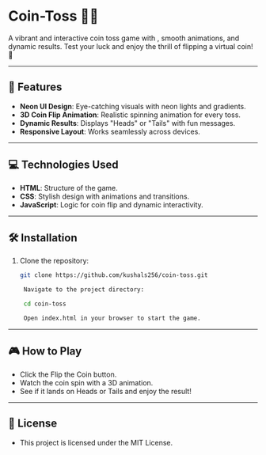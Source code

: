 # Coin-Toss 🎲✨

A vibrant and interactive coin toss game with , smooth animations, and dynamic results. Test your luck and enjoy the thrill of flipping a virtual coin! 🚀

---

## 🚀 Features
- **Neon UI Design**: Eye-catching visuals with neon lights and gradients.  
- **3D Coin Flip Animation**: Realistic spinning animation for every toss.  
- **Dynamic Results**: Displays "Heads" or "Tails" with fun messages.  
- **Responsive Layout**: Works seamlessly across devices.  

---

## 💻 Technologies Used
- **HTML**: Structure of the game.  
- **CSS**: Stylish design with animations and transitions.  
- **JavaScript**: Logic for coin flip and dynamic interactivity.  

---

## 🛠️ Installation
1. Clone the repository:  
   ```bash
   git clone https://github.com/kushals256/coin-toss.git

    Navigate to the project directory:

    cd coin-toss

    Open index.html in your browser to start the game.

---

## 🎮 How to Play

- Click the Flip the Coin button.
- Watch the coin spin with a 3D animation.
- See if it lands on Heads or Tails and enjoy the result!

---

## 📜 License

- This project is licensed under the MIT License.
